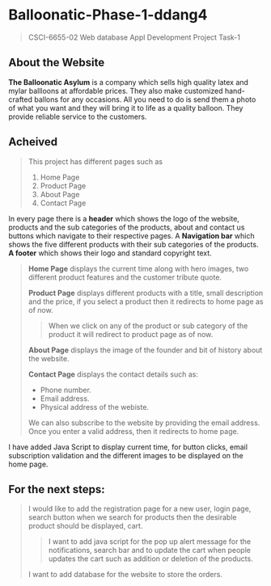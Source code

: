 # Balloonatic-Phase-1-ddang4

> CSCI-6655-02 Web database Appl Development Project Task-1

## About the Website
**The Balloonatic Asylum** is a company which sells high quality latex and mylar ballloons at affordable prices. They also make customized hand-crafted ballons for any occasions. All you need to do is send them a photo of what you want and they will bring it to life as a quality balloon. They provide reliable service to the customers. 

## Acheived 
> This project has different pages such as
> 1. Home Page
> 2. Product Page
> 3. About Page
> 4. Contact Page 

In every page there is a **header** which shows the logo of the website, products and the sub categories of the products, about and contact us buttons which navigate to their respective pages. A **Navigation bar** which shows  the five different products with their sub categories of the products. **A footer** which shows their logo and standard copyright text.

> **Home Page** displays the current time along with hero images, two different product features and the customer tribute quote.
>
> **Product Page** displays different products with a title, small description and the price, if you select a product then it redirects to home page as of now. 
>
>> When we click on any of the product or sub category of the product it will redirect to product page as of now.
>
> **About Page** displays the image of the founder and bit of history about the website.
>
> **Contact Page** displays the contact details such as:
>
> - Phone number.
> - Email address.
> - Physical address of the webiste. 
>
> We can also subscribe to the website by providing the email address. Once you enter a valid address, then it redirects to home page.

I have added Java Script to display current time, for button clicks, email subscription validation and the different images to be displayed on the home page.

## For the next steps:
> I would like to add the registration page for a new user, login page, search button when we search for products then the desirable product should be displayed, cart. 
>
>> I want to add java script for the pop up alert message for the notifications, search bar and to update the cart when people updates the cart such as addition or deletion of the products.
>
> I want to add database for the website to store the orders.





